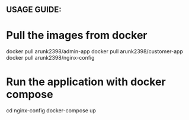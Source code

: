 ## USAGE GUIDE:

# Pull the images from docker
docker pull arunk2398/admin-app
docker pull arunk2398/customer-app
docker pull arunk2398/nginx-config  

# Run the application with docker compose
cd nginx-config
docker-compose up
